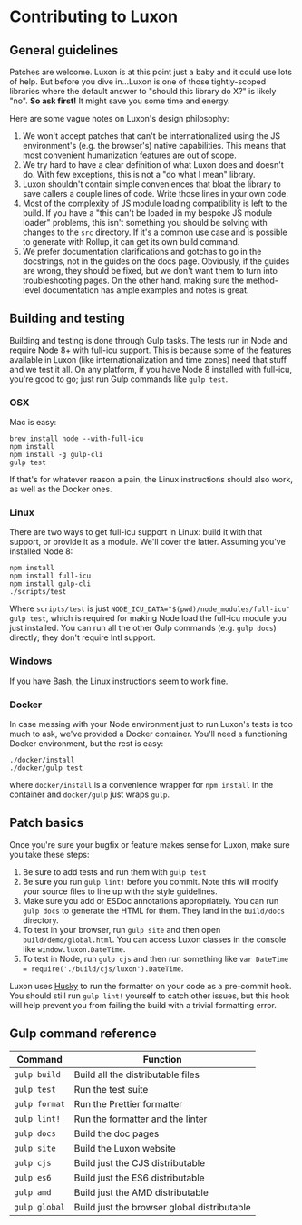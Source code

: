 # Contributing to Luxon

## General guidelines

Patches are welcome. Luxon is at this point just a baby and it could use lots of help. But before you dive in...Luxon is one of those tightly-scoped libraries where the default answer to "should this library do X?" is likely "no". **So ask first!** It might save you some time and energy.

Here are some vague notes on Luxon's design philosophy:

 1. We won't accept patches that can't be internationalized using the JS environment's (e.g. the browser's) native capabilities. This means that most convenient humanization features are out of scope.
 1. We try hard to have a clear definition of what Luxon does and doesn't do. With few exceptions, this is not a "do what I mean" library.
 1. Luxon shouldn't contain simple conveniences that bloat the library to save callers a couple lines of code. Write those lines in your own code.
 1. Most of the complexity of JS module loading compatibility is left to the build. If you have a "this can't be loaded in my bespoke JS module loader" problems, this isn't something you should be solving with changes to the `src` directory. If it's a common use case and is possible to generate with Rollup, it can get its own build command.
 1. We prefer documentation clarifications and gotchas to go in the docstrings, not in the guides on the docs page. Obviously, if the guides are wrong, they should be fixed, but we don't want them to turn into troubleshooting pages. On the other hand, making sure the method-level documentation has ample examples and notes is great.
 
## Building and testing

Building and testing is done through Gulp tasks. The tests run in Node and require Node 8+ with full-icu support. This is because some of the features available in Luxon (like internationalization and time zones) need that stuff and we test it all. On any platform, if you have Node 8 installed with full-icu, you're good to go; just run Gulp commands like `gulp test`.

### OSX

Mac is easy:

```
brew install node --with-full-icu
npm install
npm install -g gulp-cli
gulp test
```

If that's for whatever reason a pain, the Linux instructions should also work, as well as the Docker ones.

### Linux

There are two ways to get full-icu support in Linux: build it with that support, or provide it as a module. We'll cover the latter. Assuming you've installed Node 8:

```
npm install
npm install full-icu
npm install gulp-cli
./scripts/test
```

Where `scripts/test` is just `NODE_ICU_DATA="$(pwd)/node_modules/full-icu" gulp test`, which is required for making Node load the full-icu module you just installed. You can run all the other Gulp commands (e.g. `gulp docs`) directly; they don't require Intl support.

### Windows

If you have Bash, the Linux instructions seem to work fine.

### Docker

In case messing with your Node environment just to run Luxon's tests is too much to ask, we've provided a Docker container. You'll need a functioning Docker environment, but the rest is easy:

```
./docker/install
./docker/gulp test
```

where `docker/install` is a convenience wrapper for `npm install` in the container and `docker/gulp` just wraps `gulp`.

## Patch basics

Once you're sure your bugfix or feature makes sense for Luxon, make sure you take these steps:

 1. Be sure to add tests and run them with `gulp test`
 1. Be sure you run `gulp lint!` before you commit. Note this will modify your source files to line up with the style guidelines.
 1. Make sure you add or ESDoc annotations appropriately. You can run `gulp docs` to generate the HTML for them. They land in the `build/docs` directory.
 1. To test in your browser, run `gulp site` and then open `build/demo/global.html`. You can access Luxon classes in the console like `window.luxon.DateTime`.
 1. To test in Node, run `gulp cjs` and then run something like `var DateTime = require('./build/cjs/luxon').DateTime`.

Luxon uses [Husky](https://github.com/typicode/husky) to run the formatter on your code as a pre-commit hook. You should still run `gulp lint!` yourself to catch other issues, but this hook will help prevent you from failing the build with a trivial formatting error.

## Gulp command reference

| Command       | Function                                    |
|---------------|---------------------------------------------|
| `gulp build`  | Build all the distributable files           |
| `gulp test`  | Run the test suite                          |
| `gulp format` | Run the Prettier formatter                  |
| `gulp lint!`  | Run the formatter and the linter            |
| `gulp docs`   | Build the doc pages                         |
| `gulp site`   | Build the Luxon website                     |
| `gulp cjs`    | Build just the CJS distributable            |
| `gulp es6`    | Build just the ES6 distributable            |
| `gulp amd`    | Build just the AMD distributable            |
| `gulp global` | Build just the browser global distributable |
